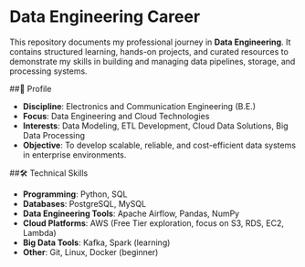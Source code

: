 # Data Engineering Career  

This repository documents my professional journey in **Data Engineering**. 
It contains structured learning, hands-on projects, and curated resources to demonstrate my skills in building and managing data pipelines, storage, and processing systems.  



##📌 Profile  
- **Discipline**: Electronics and Communication Engineering (B.E.)  
- **Focus**: Data Engineering and Cloud Technologies  
- **Interests**: Data Modeling, ETL Development, Cloud Data Solutions, Big Data Processing  
- **Objective**: To develop scalable, reliable, and cost-efficient data systems in enterprise environments.  



##🛠 Technical Skills  
- **Programming**: Python, SQL  
- **Databases**: PostgreSQL, MySQL  
- **Data Engineering Tools**: Apache Airflow, Pandas, NumPy  
- **Cloud Platforms**: AWS (Free Tier exploration, focus on S3, RDS, EC2, Lambda)  
- **Big Data Tools**: Kafka, Spark (learning)  
- **Other**: Git, Linux, Docker (beginner)  


